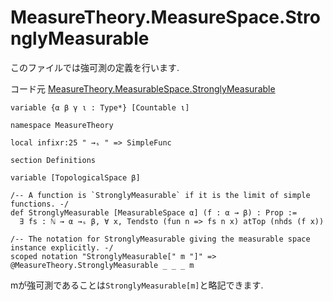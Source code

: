 MeasureTheory.MeasureSpace.StronglyMeasurable
============================================

このファイルでは強可測の定義を行います.

コード元
[MeasureTheory.MeasurableSpace.StronglyMeasurable](https://leanprover-community.github.io/mathlib4_docs/Mathlib/MeasureTheory/Function/StronglyMeasurable/Basic.html)

``` lean4
variable {α β γ ι : Type*} [Countable ι]

namespace MeasureTheory

local infixr:25 " →ₛ " => SimpleFunc

section Definitions

variable [TopologicalSpace β]

/-- A function is `StronglyMeasurable` if it is the limit of simple functions. -/
def StronglyMeasurable [MeasurableSpace α] (f : α → β) : Prop :=
  ∃ fs : ℕ → α →ₛ β, ∀ x, Tendsto (fun n => fs n x) atTop (nhds (f x))
```

``` lean4
/-- The notation for StronglyMeasurable giving the measurable space instance explicitly. -/
scoped notation "StronglyMeasurable[" m "]" => @MeasureTheory.StronglyMeasurable _ _ _ m
```

mが強可測であることは`StronglyMeasurable[m]`と略記できます.